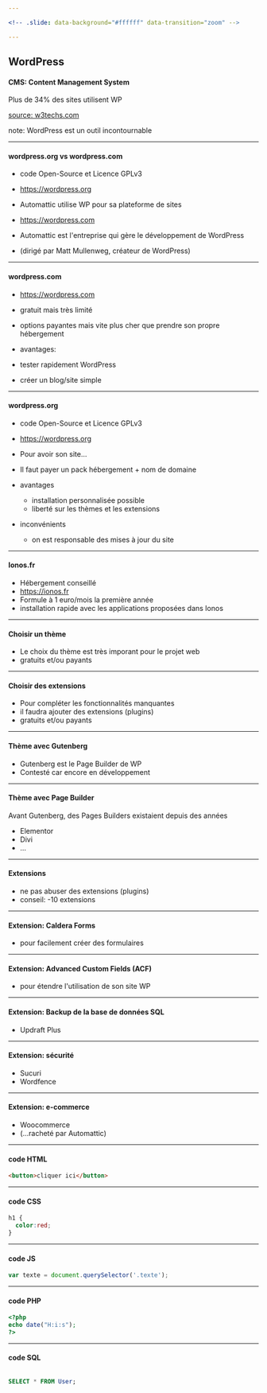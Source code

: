 ```yaml
---

<!-- .slide: data-background="#ffffff" data-transition="zoom" -->

---
```



## WordPress

#### CMS: Content Management System
Plus de 34% des sites utilisent WP

[source: w3techs.com](https://w3techs.com/technologies/overview/content_management/all)


note:
WordPress est un outil incontournable

<!-- .slide: data-transition="zoom" -->

---

#### wordpress.org vs wordpress.com

* code Open-Source et Licence GPLv3
* https://wordpress.org

* Automattic utilise WP pour sa plateforme de sites 
* https://wordpress.com
* Automattic est l'entreprise qui gère le développement de WordPress
* (dirigé par Matt Mullenweg, créateur de WordPress)

---

#### wordpress.com

* https://wordpress.com
* gratuit mais très limité
* options payantes mais vite plus cher que prendre son propre hébergement

* avantages: 
* tester rapidement WordPress
* créer un blog/site simple

---

#### wordpress.org

* code Open-Source et Licence GPLv3
* https://wordpress.org

* Pour avoir son site...
* Il faut payer un pack hébergement + nom de domaine

* avantages
  * installation personnalisée possible
  * liberté sur les thèmes et les extensions

* inconvénients
  * on est responsable des mises à jour du site

---

#### Ionos.fr

* Hébergement conseillé
* https://ionos.fr
* Formule à 1 euro/mois la première année
* installation rapide avec les applications proposées dans Ionos

---

#### Choisir un thème

* Le choix du thème est très imporant pour le projet web
* gratuits et/ou payants

---

#### Choisir des extensions

* Pour compléter les fonctionnalités manquantes
* il faudra ajouter des extensions (plugins)
* gratuits et/ou payants

---

#### Thème avec Gutenberg

* Gutenberg est le Page Builder de WP
* Contesté car encore en développement

---

#### Thème avec Page Builder

Avant Gutenberg, des Pages Builders existaient depuis des années
* Elementor
* Divi
* ...

---

#### Extensions

* ne pas abuser des extensions (plugins)
* conseil: -10 extensions

---

#### Extension: Caldera Forms

* pour facilement créer des formulaires

---

#### Extension: Advanced Custom Fields (ACF)

* pour étendre l'utilisation de son site WP

---

#### Extension: Backup de la base de données SQL

* Updraft Plus

---

#### Extension: sécurité

* Sucuri
* Wordfence

---

#### Extension: e-commerce

* Woocommerce
* (...racheté par Automattic)


---

#### code HTML

```html
<button>cliquer ici</button>
```

---

#### code CSS

```css
h1 {
  color:red;
}
```

---

#### code JS

```js
var texte = document.querySelector('.texte');
```


---

#### code PHP

```php
<?php
echo date("H:i:s"); 
?>
```

---

#### code SQL

```sql

SELECT * FROM User;

```












